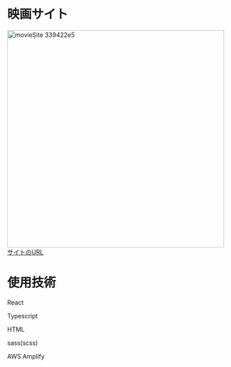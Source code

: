 <h1>映画サイト</h1>

<img width="500" alt="movieSite 339422e5" src="movie.png">
<a href ="https://main.d2579k8bjr1zzf.amplifyapp.com/">サイトのURL</a>

<h1>使用技術</h1>
<p>React</p>
<p>Typescript</p>
<p>HTML</p>
<p>sass(scss)</p>
<p>AWS Amplify</p>
